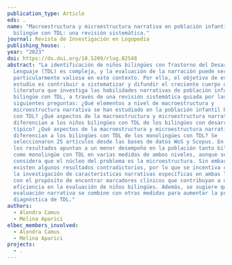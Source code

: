 ```yaml
---
publication_type: Article
eds: .
name: "Macroestructura y microestructura narrativa en población infantil
  bilingüe con TDL: una revisión sistemática."
journal: Revista de Investigación en Logopedia
publishing_house: .
year: "2023"
doi: https://dx.doi.org/10.5209/rlog.82548
abstract: "La identificación de niños bilingües con Trastorno del Desarrollo del
  Lenguaje (TDL) es compleja, y la evaluación de la narración puede ser
  particularmente valiosa en este contexto. Por ello, el objetivo de este
  estudio es contribuir a sistematizar y difundir el creciente cuerpo de
  literatura que investiga las habilidades narrativas de población infantil
  bilingüe con TDL, a través de una revisión sistemática guiada por las
  siguientes preguntas: ¿Qué elementos a nivel de macroestructura y
  microestructura narrativa se han estudiado en la población infantil bilingüe
  con TDL? ¿Qué aspectos de la macroestructura y microestructura narrativa
  diferencian a los niños bilingües con TDL de los bilingües con desarrollo
  típico? ¿Qué aspectos de la macroestructura y microestructura narrativa
  diferencian a los bilingües con TDL de los monolingües con TDL? Se
  seleccionaron 25 artículos desde las bases de datos WoS y Scopus. En general,
  los resultados apuntan a un menor desempeño en la población tanto bilingüe
  como monolingüe con TDL en varias medidas de ambos niveles, aunque se
  considera que el núcleo del problema es la microestructura. Sin embargo,
  existen algunos resultados contradictorios, por lo que se incentiva continuar
  la investigación de características narrativas específicas en ambas lenguas
  con el propósito de encontrar marcadores clínicos que contribuyan a una mayor
  eficiencia en la evaluación de niños bilingües. Además, se sugiere que la
  evaluación narrativa se combine con otras medidas para aumentar la precisión
  diagnóstica de TDL."
authors:
  - Alondra Camus
  - Melina Aparici
elbec_members_involved:
  - Alondra Camus
  - Melina Aparici
projects:
  - .
---
```

